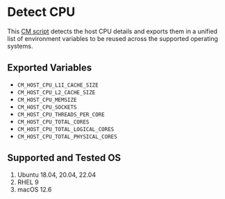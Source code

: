 # Detect CPU
This [CM script](https://github.com/mlcommons/ck/blob/master/cm/docs/specs/script.md) detects the host CPU details and exports them in a unified list of environment variables to be reused across the supported operating systems.

## Exported Variables
* `CM_HOST_CPU_L1I_CACHE_SIZE`
* `CM_HOST_CPU_L2_CACHE_SIZE`
* `CM_HOST_CPU_MEMSIZE`
* `CM_HOST_CPU_SOCKETS`
* `CM_HOST_CPU_THREADS_PER_CORE`
* `CM_HOST_CPU_TOTAL_CORES`
* `CM_HOST_CPU_TOTAL_LOGICAL_CORES`
* `CM_HOST_CPU_TOTAL_PHYSICAL_CORES`

## Supported and Tested OS
1. Ubuntu 18.04, 20.04, 22.04
2. RHEL 9
3. macOS 12.6
